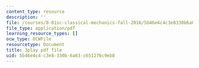 ```yaml
---
content_type: resource
description: ''
file: /courses/8-01sc-classical-mechanics-fall-2016/5b46e4c4c3e8330b6a63c651276c9eb8_oQqskrRWGco.pdf
file_type: application/pdf
learning_resource_types: []
ocw_type: OCWFile
resourcetype: Document
title: 3play pdf file
uid: 5b46e4c4-c3e8-330b-6a63-c651276c9eb8
---
```

